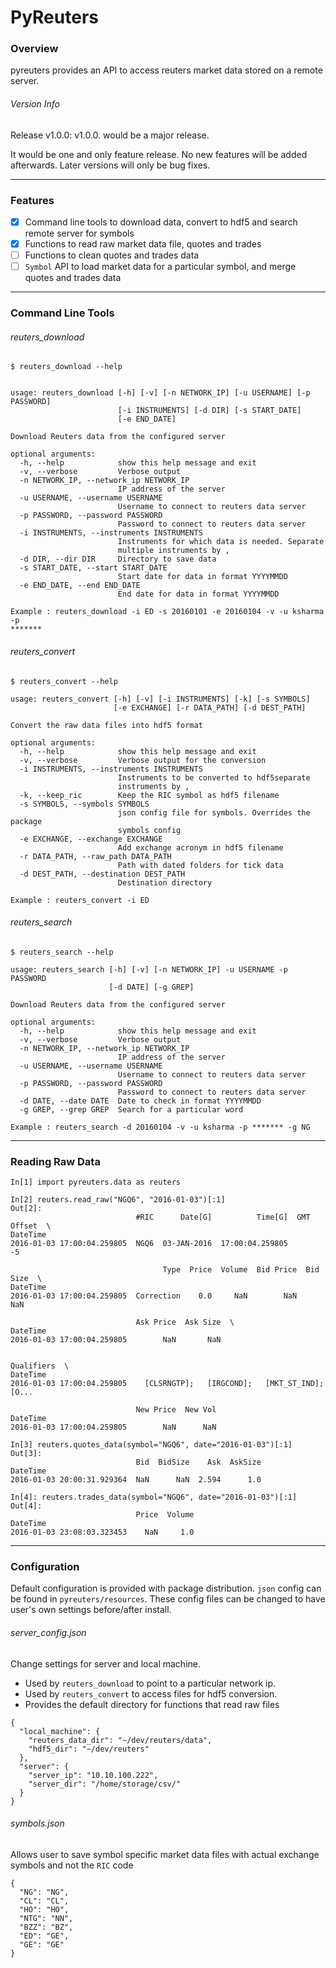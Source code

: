 # PyReuters

### Overview

pyreuters provides an API to access reuters market data stored on a remote server.

###### Version Info

Release v1.0.0: v1.0.0. would be a major release.

It would be one and only feature release. No new features will be added afterwards. Later versions will only be bug fixes.

-------------------------

### Features

- [x] Command line tools to download data, convert to hdf5 and search remote server
for symbols
- [x]  Functions to read raw market data file, quotes and trades
- [ ]  Functions to clean quotes and trades data
- [ ]  `Symbol` API to load market data for a particular symbol, and merge quotes and trades data

-------------------------

### Command Line Tools

###### reuters_download

```
$ reuters_download --help
```

```

usage: reuters_download [-h] [-v] [-n NETWORK_IP] [-u USERNAME] [-p PASSWORD]
                        [-i INSTRUMENTS] [-d DIR] [-s START_DATE]
                        [-e END_DATE]

Download Reuters data from the configured server

optional arguments:
  -h, --help            show this help message and exit
  -v, --verbose         Verbose output
  -n NETWORK_IP, --network_ip NETWORK_IP
                        IP address of the server
  -u USERNAME, --username USERNAME
                        Username to connect to reuters data server
  -p PASSWORD, --password PASSWORD
                        Password to connect to reuters data server
  -i INSTRUMENTS, --instruments INSTRUMENTS
                        Instruments for which data is needed. Separate
                        multiple instruments by ,
  -d DIR, --dir DIR     Directory to save data
  -s START_DATE, --start START_DATE
                        Start date for data in format YYYYMMDD
  -e END_DATE, --end END_DATE
                        End date for data in format YYYYMMDD

Example : reuters_download -i ED -s 20160101 -e 20160104 -v -u ksharma -p
*******

```

###### reuters_convert

```
$ reuters_convert --help
```

```
usage: reuters_convert [-h] [-v] [-i INSTRUMENTS] [-k] [-s SYMBOLS]
                       [-e EXCHANGE] [-r DATA_PATH] [-d DEST_PATH]

Convert the raw data files into hdf5 format

optional arguments:
  -h, --help            show this help message and exit
  -v, --verbose         Verbose output for the conversion
  -i INSTRUMENTS, --instruments INSTRUMENTS
                        Instruments to be converted to hdf5separate
                        instruments by ,
  -k, --keep_ric        Keep the RIC symbol as hdf5 filename
  -s SYMBOLS, --symbols SYMBOLS
                        json config file for symbols. Overrides the package
                        symbols config
  -e EXCHANGE, --exchange EXCHANGE
                        Add exchange acronym in hdf5 filename
  -r DATA_PATH, --raw_path DATA_PATH
                        Path with dated folders for tick data
  -d DEST_PATH, --destination DEST_PATH
                        Destination directory

Example : reuters_convert -i ED

```

###### reuters_search

```
$ reuters_search --help
```

```
usage: reuters_search [-h] [-v] [-n NETWORK_IP] -u USERNAME -p PASSWORD
                      [-d DATE] [-g GREP]

Download Reuters data from the configured server

optional arguments:
  -h, --help            show this help message and exit
  -v, --verbose         Verbose output
  -n NETWORK_IP, --network_ip NETWORK_IP
                        IP address of the server
  -u USERNAME, --username USERNAME
                        Username to connect to reuters data server
  -p PASSWORD, --password PASSWORD
                        Password to connect to reuters data server
  -d DATE, --date DATE  Date to check in format YYYYMMDD
  -g GREP, --grep GREP  Search for a particular word

Example : reuters_search -d 20160104 -v -u ksharma -p ******* -g NG

```
-------------------------

### Reading Raw Data

```
In[1] import pyreuters.data as reuters

In[2] reuters.read_raw("NGQ6", "2016-01-03")[:1]
Out[2]:
                            #RIC      Date[G]          Time[G]  GMT Offset  \
DateTime
2016-01-03 17:00:04.259805  NGQ6  03-JAN-2016  17:00:04.259805          -5

                                  Type  Price  Volume  Bid Price  Bid Size  \
DateTime
2016-01-03 17:00:04.259805  Correction    0.0     NaN        NaN       NaN

                            Ask Price  Ask Size  \
DateTime
2016-01-03 17:00:04.259805        NaN       NaN

                                                                   Qualifiers  \
DateTime
2016-01-03 17:00:04.259805    [CLSRNGTP];   [IRGCOND];   [MKT_ST_IND];  [O...

                            New Price  New Vol
DateTime
2016-01-03 17:00:04.259805        NaN      NaN
```

```
In[3] reuters.quotes_data(symbol="NGQ6", date="2016-01-03")[:1]
Out[3]:
                            Bid  BidSize    Ask  AskSize
DateTime
2016-01-03 20:00:31.929364  NaN      NaN  2.594      1.0
```

```
In[4]: reuters.trades_data(symbol="NGQ6", date="2016-01-03")[:1]
Out[4]:
                            Price  Volume
DateTime
2016-01-03 23:08:03.323453    NaN     1.0
```
-------------------------

### Configuration

Default configuration is provided with package distribution. `json` config can be found in `pyreuters/resources`. These config files can be changed to have user's own settings before/after install.

###### server_config.json

Change settings for server and local machine.

- Used by `reuters_download` to point to a particular network ip.
- Used by `reuters_convert` to access files for hdf5 conversion.
- Provides the default directory for functions that read raw files


```
{
  "local_machine": {
    "reuters_data_dir": "~/dev/reuters/data",
    "hdf5_dir": "~/dev/reuters"
  },
  "server": {
    "server_ip": "10.10.100.222",
    "server_dir": "/home/storage/csv/"
  }
}
```


###### symbols.json

Allows user to save symbol specific market data files with actual exchange symbols and not the `RIC` code

```
{
  "NG": "NG",
  "CL": "CL",
  "HO": "HO",
  "NTG": "NN",
  "BZZ": "BZ",
  "ED": "GE",
  "GE": "GE"
}
```